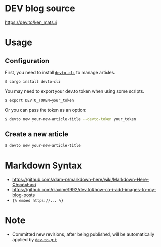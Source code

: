 # DEV blog source

https://dev.to/ken_matsui

# Usage

## Configuration

First, you need to install [`devto-cli`](https://github.com/ken-matsui/devto-cli) to manage articles.

```bash
$ cargo install devto-cli
```

You may need to export your dev.to token when using some scripts.

```bash
$ export DEVTO_TOKEN=your_token
```

Or you can pass the token as an option:

```bash
$ devto new your-new-article-title --devto-token your_token
```

## Create a new article

```bash
$ devto new your-new-article-title
```

# Markdown Syntax

* https://github.com/adam-p/markdown-here/wiki/Markdown-Here-Cheatsheet
* https://github.com/maxime1992/dev.to#how-do-i-add-images-to-my-blog-posts
* `{% embed https://... %}`

# Note

* Committed new revisions, after being published, will be automatically applied by [`dev-to-git`](https://www.npmjs.com/package/dev-to-git)
